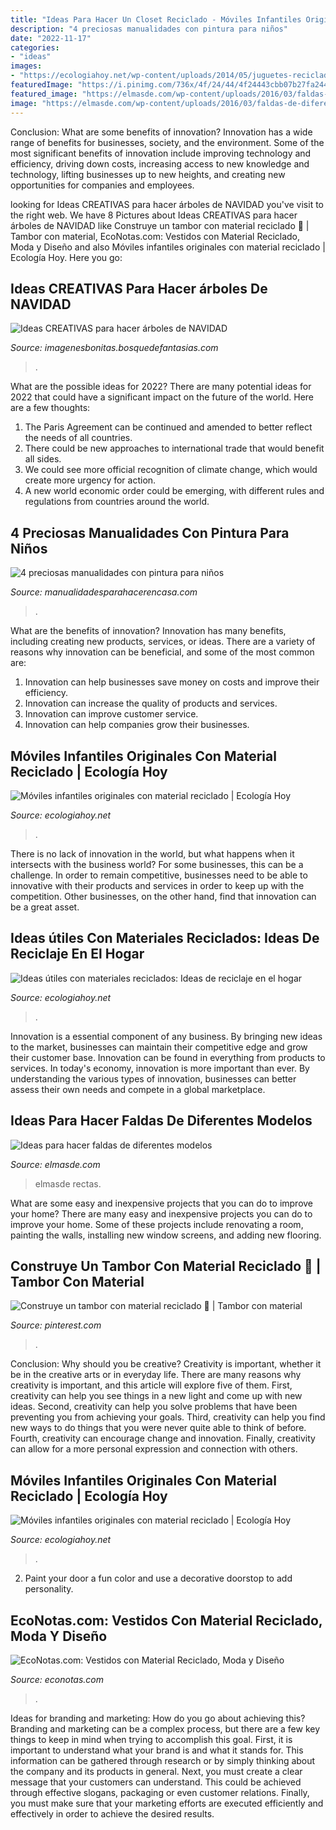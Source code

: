```yaml
---
title: "Ideas Para Hacer Un Closet Reciclado - Móviles Infantiles Originales Con Material Reciclado"
description: "4 preciosas manualidades con pintura para niños"
date: "2022-11-17"
categories:
- "ideas"
images:
- "https://ecologiahoy.net/wp-content/uploads/2014/05/juguetes-reciclados-robot.jpg"
featuredImage: "https://i.pinimg.com/736x/4f/24/44/4f24443cbb07b27fa244c2f01a17d89e.jpg"
featured_image: "https://elmasde.com/wp-content/uploads/2016/03/faldas-de-diferentes-modelos01.jpg"
image: "https://elmasde.com/wp-content/uploads/2016/03/faldas-de-diferentes-modelos01.jpg"
---
```



Conclusion: What are some benefits of innovation?
Innovation has a wide range of benefits for businesses, society, and the environment. Some of the most significant benefits of innovation include improving technology and efficiency, driving down costs, increasing access to new knowledge and technology, lifting businesses up to new heights, and creating new opportunities for companies and employees.

	

		
looking for Ideas CREATIVAS para hacer árboles de NAVIDAD you've visit to the right web. We have 8 Pictures about Ideas CREATIVAS para hacer árboles de NAVIDAD like Construye un tambor con material reciclado 🥁 | Tambor con material, EcoNotas.com: Vestidos con Material Reciclado, Moda y Diseño and also Móviles infantiles originales con material reciclado | Ecología Hoy. Here you go:
		
    
## Ideas CREATIVAS Para Hacer árboles De NAVIDAD

<img loading=lazy src="https://imagenesbonitas.bosquedefantasias.com/wp-content/uploads/2020/11/ideas-árboles-navidad-6.jpg" onerror="this.onerror=null;this.src='https://tse4.mm.bing.net/th?id=OIP.py303uAd_WJcJkG2HhggEAHaHP&amp;pid=15.1';" alt="Ideas CREATIVAS para hacer árboles de NAVIDAD">

_Source: imagenesbonitas.bosquedefantasias.com_

>. 

	

What are the possible ideas for 2022?
There are many potential ideas for 2022 that could have a significant impact on the future of the world. Here are a few thoughts: 
1. The Paris Agreement can be continued and amended to better reflect the needs of all countries. 
2. There could be new approaches to international trade that would benefit all sides. 
3. We could see more official recognition of climate change, which would create more urgency for action. 
4. A new world economic order could be emerging, with different rules and regulations from countries around the world. 

    
## 4 Preciosas Manualidades Con Pintura Para Niños

<img loading=lazy src="https://manualidadesparahacerencasa.com/wp-content/uploads/2020/03/ideas-para-manualidades-con-pintura-para-niños.jpg" onerror="this.onerror=null;this.src='https://tse3.mm.bing.net/th?id=OIP.aGbBzVJ2NMnJhmUdgFNQYwAAAA&amp;pid=15.1';" alt="4 preciosas manualidades con pintura para niños">

_Source: manualidadesparahacerencasa.com_

>. 

	

What are the benefits of innovation?
Innovation has many benefits, including creating new products, services, or ideas. There are a variety of reasons why innovation can be beneficial, and some of the most common are: 
1. Innovation can help businesses save money on costs and improve their efficiency.
2. Innovation can increase the quality of products and services.
3. Innovation can improve customer service.
4. Innovation can help companies grow their businesses.

    
## Móviles Infantiles Originales Con Material Reciclado | Ecología Hoy

<img loading=lazy src="https://ecologiahoy.net/wp-content/uploads/2017/08/MOVILCOLORES.jpg" onerror="this.onerror=null;this.src='https://tse3.mm.bing.net/th?id=OIP.NOEqPlgMtP1arlgnXdPxagHaK1&amp;pid=15.1';" alt="Móviles infantiles originales con material reciclado | Ecología Hoy">

_Source: ecologiahoy.net_

>. 

	

There is no lack of innovation in the world, but what happens when it intersects with the business world? For some businesses, this can be a challenge. In order to remain competitive, businesses need to be able to innovative with their products and services in order to keep up with the competition. Other businesses, on the other hand, find that innovation can be a great asset.

    
## Ideas útiles Con Materiales Reciclados: Ideas De Reciclaje En El Hogar

<img loading=lazy src="https://ecologiahoy.net/wp-content/uploads/2014/05/juguetes-reciclados-robot.jpg" onerror="this.onerror=null;this.src='https://tse2.mm.bing.net/th?id=OIP.3imnVCl1j7O4lVD2RVwA2QAAAA&amp;pid=15.1';" alt="Ideas útiles con materiales reciclados: Ideas de reciclaje en el hogar">

_Source: ecologiahoy.net_

>. 

	

Innovation is a essential component of any business. By bringing new ideas to the market, businesses can maintain their competitive edge and grow their customer base. Innovation can be found in everything from products to services. In today's economy, innovation is more important than ever. By understanding the various types of innovation, businesses can better assess their own needs and compete in a global marketplace.

    
## Ideas Para Hacer Faldas De Diferentes Modelos

<img loading=lazy src="https://elmasde.com/wp-content/uploads/2016/03/faldas-de-diferentes-modelos01.jpg" onerror="this.onerror=null;this.src='https://tse3.mm.bing.net/th?id=OIP.MAYKVzTMF_MD50BBuk31PgHaLH&amp;pid=15.1';" alt="Ideas para hacer faldas de diferentes modelos">

_Source: elmasde.com_

>elmasde rectas. 

	

What are some easy and inexpensive projects that you can do to improve your home?
There are many easy and inexpensive projects you can do to improve your home. Some of these projects include renovating a room, painting the walls, installing new window screens, and adding new flooring.

    
## Construye Un Tambor Con Material Reciclado 🥁 | Tambor Con Material

<img loading=lazy src="https://i.pinimg.com/736x/4f/24/44/4f24443cbb07b27fa244c2f01a17d89e.jpg" onerror="this.onerror=null;this.src='https://tse3.mm.bing.net/th?id=OIP.2_pnt6lkCLtm4_qYJpkPGQHaLH&amp;pid=15.1';" alt="Construye un tambor con material reciclado 🥁 | Tambor con material">

_Source: pinterest.com_

>. 

	

Conclusion: Why should you be creative?
Creativity is important, whether it be in the creative arts or in everyday life. There are many reasons why creativity is important, and this article will explore five of them. First, creativity can help you see things in a new light and come up with new ideas. Second, creativity can help you solve problems that have been preventing you from achieving your goals. Third, creativity can help you find new ways to do things that you were never quite able to think of before. Fourth, creativity can encourage change and innovation. Finally, creativity can allow for a more personal expression and connection with others.

    
## Móviles Infantiles Originales Con Material Reciclado | Ecología Hoy

<img loading=lazy src="https://ecologiahoy.net/wp-content/uploads/2017/08/IMG_20170403_204204.jpg" onerror="this.onerror=null;this.src='https://tse2.mm.bing.net/th?id=OIP.jVSmERddjBMoWF858RzxewHaNK&amp;pid=15.1';" alt="Móviles infantiles originales con material reciclado | Ecología Hoy">

_Source: ecologiahoy.net_

>. 

	

2. Paint your door a fun color and use a decorative doorstop to add personality.

    
## EcoNotas.com: Vestidos Con Material Reciclado, Moda Y Diseño

<img loading=lazy src="http://3.bp.blogspot.com/-SilHI1xqUD0/Ua4NF2PlrmI/AAAAAAAA70g/3me1j3ZhWew/s1600/vestidos+reciclados999999991.JPG" onerror="this.onerror=null;this.src='https://tse4.mm.bing.net/th?id=OIP.qQhyET23RnygXVl4HqKkJAAAAA&amp;pid=15.1';" alt="EcoNotas.com: Vestidos con Material Reciclado, Moda y Diseño">

_Source: econotas.com_

>. 

	

Ideas for branding and marketing: How do you go about achieving this?
Branding and marketing can be a complex process, but there are a few key things to keep in mind when trying to accomplish this goal. First, it is important to understand what your brand is and what it stands for. This information can be gathered through research or by simply thinking about the company and its products in general. Next, you must create a clear message that your customers can understand. This could be achieved through effective slogans, packaging or even customer relations. Finally, you must make sure that your marketing efforts are executed efficiently and effectively in order to achieve the desired results.

